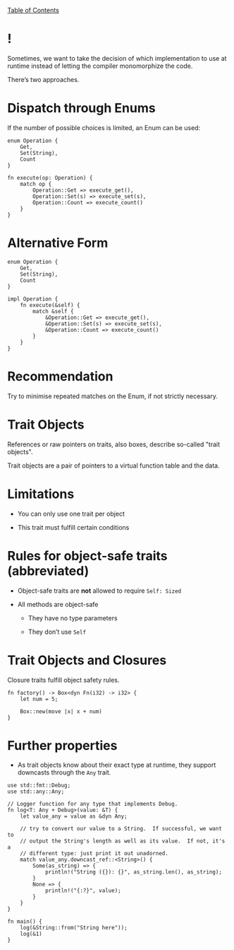 [Table of Contents](./index.html)

!
=

Sometimes, we want to take the decision of which implementation to use
at runtime instead of letting the compiler monomorphize the code.

There’s two approaches.

Dispatch through Enums
======================

If the number of possible choices is limited, an Enum can be used:

    enum Operation {
        Get,
        Set(String),
        Count
    }

    fn execute(op: Operation) {
        match op {
            Operation::Get => execute_get(),
            Operation::Set(s) => execute_set(s),
            Operation::Count => execute_count()
        }
    }

Alternative Form
================

    enum Operation {
        Get,
        Set(String),
        Count
    }

    impl Operation {
        fn execute(&self) {
            match &self {
                &Operation::Get => execute_get(),
                &Operation::Set(s) => execute_set(s),
                &Operation::Count => execute_count()
            }
        }
    }

Recommendation
==============

Try to minimise repeated matches on the Enum, if not strictly necessary.

Trait Objects
=============

References or raw pointers on traits, also boxes, describe so-called
"trait objects".

Trait objects are a pair of pointers to a virtual function table and the
data.

Limitations
===========

-   You can only use one trait per object

-   This trait must fulfill certain conditions

Rules for object-safe traits (abbreviated)
==========================================

-   Object-safe traits are **not** allowed to require `Self: Sized`

-   All methods are object-safe

    -   They have no type parameters

    -   They don’t use `Self`

Trait Objects and Closures
==========================

Closure traits fulfill object safety rules.

    fn factory() -> Box<dyn Fn(i32) -> i32> {
        let num = 5;

        Box::new(move |x| x + num)
    }

Further properties
==================

-   As trait objects know about their exact type at runtime, they
    support downcasts through the `Any` trait.

<!-- -->

    use std::fmt::Debug;
    use std::any::Any;

    // Logger function for any type that implements Debug.
    fn log<T: Any + Debug>(value: &T) {
        let value_any = value as &dyn Any;

        // try to convert our value to a String.  If successful, we want to
        // output the String's length as well as its value.  If not, it's a
        // different type: just print it out unadorned.
        match value_any.downcast_ref::<String>() {
            Some(as_string) => {
                println!("String ({}): {}", as_string.len(), as_string);
            }
            None => {
                println!("{:?}", value);
            }
        }
    }

    fn main() {
        log(&String::from("String here"));
        log(&1)
    }

